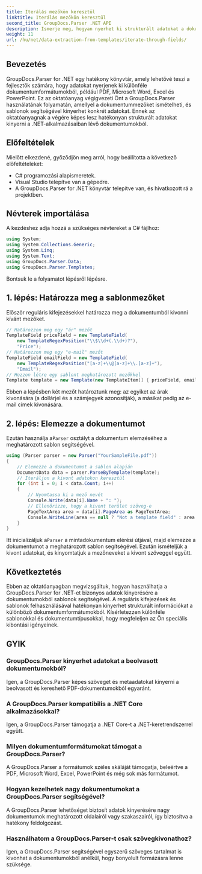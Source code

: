 ```yaml
---
title: Iterálás mezőkön keresztül
linktitle: Iterálás mezőkön keresztül
second_title: GroupDocs.Parser .NET API
description: Ismerje meg, hogyan nyerhet ki strukturált adatokat a dokumentumokból a GroupDocs.Parser for .NET segítségével. Bővítse .NET-alkalmazásait dokumentum-adatkinyerési lehetőségekkel.
weight: 11
url: /hu/net/data-extraction-from-templates/iterate-through-fields/
---
```

## Bevezetés
GroupDocs.Parser for .NET egy hatékony könyvtár, amely lehetővé teszi a fejlesztők számára, hogy adatokat nyerjenek ki különféle dokumentumformátumokból, például PDF, Microsoft Word, Excel és PowerPoint. Ez az oktatóanyag végigvezeti Önt a GroupDocs.Parser használatának folyamatán, amellyel a dokumentummezőket ismételheti, és sablonok segítségével kinyerhet konkrét adatokat. Ennek az oktatóanyagnak a végére képes lesz hatékonyan strukturált adatokat kinyerni a .NET-alkalmazásaiban lévő dokumentumokból.
## Előfeltételek
Mielőtt elkezdené, győződjön meg arról, hogy beállította a következő előfeltételeket:
- C# programozási alapismeretek.
- Visual Studio telepítve van a gépedre.
- A GroupDocs.Parser for .NET könyvtár telepítve van, és hivatkozott rá a projektben.

## Névterek importálása
A kezdéshez adja hozzá a szükséges névtereket a C# fájlhoz:
```csharp
using System;
using System.Collections.Generic;
using System.Linq;
using System.Text;
using GroupDocs.Parser.Data;
using GroupDocs.Parser.Templates;
```
Bontsuk le a folyamatot lépésről lépésre.
## 1. lépés: Határozza meg a sablonmezőket
Először reguláris kifejezésekkel határozza meg a dokumentumból kivonni kívánt mezőket.
```csharp
// Határozzon meg egy "ár" mezőt
TemplateField priceField = new TemplateField(
    new TemplateRegexPosition("\\$\\d+(.\\d+)?"),
    "Price");
// Határozzon meg egy "e-mail" mezőt
TemplateField emailField = new TemplateField(
    new TemplateRegexPosition("[a-z]+\\@[a-z]+\\.[a-z]+"),
    "Email");
// Hozzon létre egy sablont meghatározott mezőkkel
Template template = new Template(new TemplateItem[] { priceField, emailField });
```
Ebben a lépésben két mezőt határoztunk meg: az egyiket az árak kivonására (a dollárjel és a számjegyek azonosítják), a másikat pedig az e-mail címek kivonására.
## 2. lépés: Elemezze a dokumentumot
 Ezután használja a`Parser` osztályt a dokumentum elemzéséhez a meghatározott sablon segítségével.
```csharp
using (Parser parser = new Parser("YourSampleFile.pdf"))
{
    // Elemezze a dokumentumot a sablon alapján
    DocumentData data = parser.ParseByTemplate(template);
    // Iteráljon a kivont adatokon keresztül
    for (int i = 0; i < data.Count; i++)
    {
        // Nyomtassa ki a mező nevét
        Console.Write(data[i].Name + ": ");
        // Ellenőrizze, hogy a kivont terület szöveg-e
        PageTextArea area = data[i].PageArea as PageTextArea;
        Console.WriteLine(area == null ? "Not a template field" : area.Text);
    }
}
```
 Itt inicializáljuk a`Parser` a mintadokumentum elérési útjával, majd elemezze a dokumentumot a meghatározott sablon segítségével. Ezután ismételjük a kivont adatokat, és kinyomtatjuk a mezőneveket a kivont szöveggel együtt.
## Következtetés
Ebben az oktatóanyagban megvizsgáltuk, hogyan használhatja a GroupDocs.Parser for .NET-et bizonyos adatok kinyerésére a dokumentumokból sablonok segítségével. A reguláris kifejezések és sablonok felhasználásával hatékonyan kinyerhet strukturált információkat a különböző dokumentumformátumokból. Kísérletezzen különféle sablonokkal és dokumentumtípusokkal, hogy megfeleljen az Ön speciális kibontási igényeinek.

## GYIK
### GroupDocs.Parser kinyerhet adatokat a beolvasott dokumentumokból?
Igen, a GroupDocs.Parser képes szöveget és metaadatokat kinyerni a beolvasott és kereshető PDF-dokumentumokból egyaránt.
### A GroupDocs.Parser kompatibilis a .NET Core alkalmazásokkal?
Igen, a GroupDocs.Parser támogatja a .NET Core-t a .NET-keretrendszerrel együtt.
### Milyen dokumentumformátumokat támogat a GroupDocs.Parser?
A GroupDocs.Parser a formátumok széles skáláját támogatja, beleértve a PDF, Microsoft Word, Excel, PowerPoint és még sok más formátumot.
### Hogyan kezelhetek nagy dokumentumokat a GroupDocs.Parser segítségével?
A GroupDocs.Parser lehetőséget biztosít adatok kinyerésére nagy dokumentumok meghatározott oldalairól vagy szakaszairól, így biztosítva a hatékony feldolgozást.
### Használhatom a GroupDocs.Parser-t csak szövegkivonathoz?
Igen, a GroupDocs.Parser segítségével egyszerű szöveges tartalmat is kivonhat a dokumentumokból anélkül, hogy bonyolult formázásra lenne szüksége.
